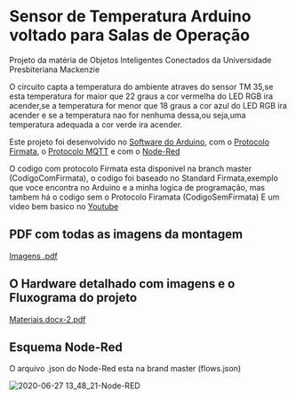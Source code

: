 # Sensor de Temperatura Arduino voltado para Salas de Operação
Projeto da matéria de Objetos Inteligentes Conectados da Universidade Presbiteriana Mackenzie 

O circuito capta a temperatura do ambiente atraves do sensor TM 35,se esta temperatura for maior que 22 graus a cor vermelha do LED RGB ira acender,se a temperatura for menor que 18 graus a cor azul do LED RGB ira acender e se a temperatura nao for nenhuma dessa,ou seja,uma temperatura adequada a cor verde ira acender.

Este projeto foi desenvolvido no [Software do Arduino](https://www.arduino.cc/en/main/software), com o [Protocolo Firmata](http://firmata.org/wiki/Main_Page), o [Protocolo MQTT](http://mqtt.org) e com o [Node-Red](https://nodered.org)

O codigo  com protocolo Firmata esta disponivel na branch master (CodigoComFirmata), o codigo foi baseado no Standard Firmata,exemplo que voce encontra no Arduino e a minha logica de programação, mas tambem há o codigo sem o Protocolo Firamata (CodigoSemFirmata)
E um video bem basico no [Youtube](https://youtu.be/Qr0u77eJuGI)

## PDF com todas as imagens da montagem 
[Imagens .pdf](https://github.com/LarissaSilveiraBonifacio/SensorTemperaturaArduino/files/4840917/Imagens.pdf)



 ## O Hardware detalhado com imagens e o Fluxograma do projeto 
 [Materiais.docx-2.pdf](https://github.com/LarissaSilveiraBonifacio/SensorTemperaturaArduino/files/4839878/Materiais.docx-2.pdf)
 
 
## Esquema Node-Red 
O arquivo .json do Node-Red esta na brand master (flows.json)

![2020-06-27 13_48_21-Node-RED](https://user-images.githubusercontent.com/48017842/85927533-11f65300-b87d-11ea-9252-a888e98ddff2.png)



